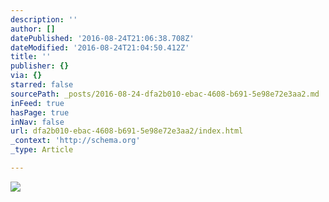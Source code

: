 ```yaml
---
description: ''
author: []
datePublished: '2016-08-24T21:06:38.708Z'
dateModified: '2016-08-24T21:04:50.412Z'
title: ''
publisher: {}
via: {}
starred: false
sourcePath: _posts/2016-08-24-dfa2b010-ebac-4608-b691-5e98e72e3aa2.md
inFeed: true
hasPage: true
inNav: false
url: dfa2b010-ebac-4608-b691-5e98e72e3aa2/index.html
_context: 'http://schema.org'
_type: Article

---
```

![](https://the-grid-user-content.s3-us-west-2.amazonaws.com/05bb1f01-de5c-4872-9afa-91c688800aa1.jpg)